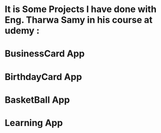 

# It is Some Projects I have done with Eng. Tharwa Samy in his course at udemy : 
# BusinessCard App
# BirthdayCard App 
# BasketBall App 
# Learning App 
